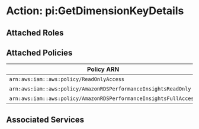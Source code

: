 # Action: pi:GetDimensionKeyDetails

## Attached Roles

## Attached Policies

| Policy ARN | Policy Name |
|------------|-------------|
| `arn:aws:iam::aws:policy/ReadOnlyAccess` | [ReadOnlyAccess](../policies.md#readonlyaccess) |
| `arn:aws:iam::aws:policy/AmazonRDSPerformanceInsightsReadOnly` | [AmazonRDSPerformanceInsightsReadOnly](../policies.md#amazonrdsperformanceinsightsreadonly) |
| `arn:aws:iam::aws:policy/AmazonRDSPerformanceInsightsFullAccess` | [AmazonRDSPerformanceInsightsFullAccess](../policies.md#amazonrdsperformanceinsightsfullaccess) |

## Associated Services


